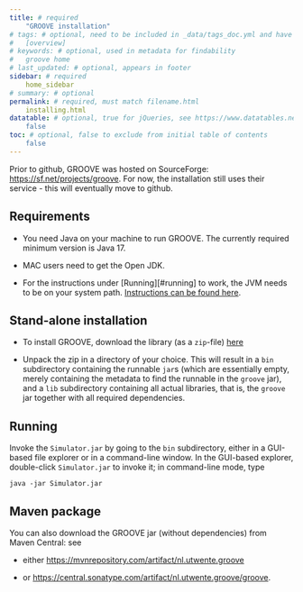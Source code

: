 ```yaml
---
title: # required
    "GROOVE installation"
# tags: # optional, need to be included in _data/tags_doc.yml and have a page in tags/
# 	[overview]
# keywords: # optional, used in metadata for findability
# 	groove home
# last_updated: # optional, appears in footer
sidebar: # required
    home_sidebar
# summary: # optional
permalink: # required, must match filename.html
    installing.html
datatable: # optional, true for jQueries, see https://www.datatables.net/
    false
toc: # optional, false to exclude from initial table of contents
    false
---
```


Prior to github, GROOVE was hosted on SourceForge: <https://sf.net/projects/groove>. For now, the installation still uses their service - this will eventually move to github.

## Requirements

- You need Java on your machine to run GROOVE. The currently required minimum version is Java 17.

- MAC users need to get the Open JDK.

- For the instructions under [Running][#running] to work, the JVM needs to be on your system path. [Instructions can be found here](https://www.java.com/en/download/help/path.html).

## Stand-alone installation

- To install GROOVE, download the library (as a `zip`-file) [here](https://sourceforge.net/projects/groove/files/latest/download)

- Unpack the zip in a directory of your choice. This will result in a `bin` subdirectory containing the runnable `jar`s (which are essentially empty, merely containing the metadata to find the runnable in the `groove` jar), and a `lib` subdirectory containing all actual libraries, that is, the `groove` jar together with all required dependencies.

## <a name="running"></a> Running

Invoke the `Simulator.jar` by going to the `bin` subdirectory, either in a GUI-based file explorer or in a command-line window. In the GUI-based explorer, double-click `Simulator.jar` to invoke it; in command-line mode, type

  `java -jar Simulator.jar`

## Maven package

You can also download the GROOVE jar (without dependencies) from Maven Central: see

- either <https://mvnrepository.com/artifact/nl.utwente.groove>

- or <https://central.sonatype.com/artifact/nl.utwente.groove/groove>.


